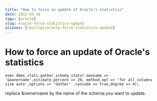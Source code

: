 ```yaml
---
title: "How to force an update of Oracle's statistics"
date: 2012-03-10
tags: [oracle]
slug: oracle-force-statistics-update
aliases: [/en/tips/oracle-force-statistics-update]
---
```

# How to force an update of Oracle's statistics

```
exec dbms_stats.gather_schema_stats( ownname => '&ownername',estimate_percent => 20, method_opt => 'for all columns size auto',options => 'Gather' ,cascade => true,degree => 4);
```

replace &ownername by the name of the schema you want to update.
